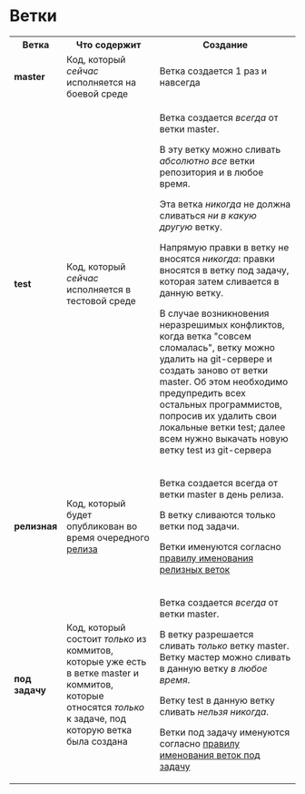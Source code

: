 # Ветки

<table>
    <tr>
        <th>
            Ветка
        </th>
        <th>
            Что содержит
        </th>
        <th>
            Создание
        </th>
    </tr>
    <tr>
        <td>
            <b>master</b>
        </td>
        <td>
            Код, который <i>сейчас</i> исполняется на боевой среде
        </td>
        <td>
            Ветка создается 1 раз и навсегда
        </td>
    </tr>
    <tr>
    <td>
        <b>test</b>
    </td>
    <td>
        Код, который <i>сейчас</i> исполняется в тестовой среде
    </td>
    <td>
        <p>Ветка создается <i>всегда</i> от ветки master.</p>
        <p>В эту ветку можно сливать <i>абсолютно все</i> ветки репозитория и в любое время.</p>
        <p>Эта ветка <i>никогда</i> не должна сливаться <i>ни в какую другую</i> ветку.</p>
        Напрямую правки в ветку не вносятся <i>никогда</i>: правки вносятся в ветку под задачу, которая затем сливается в данную ветку.</p>
        <p>В случае возникновения неразрешимых конфликтов, когда ветка "совсем сломалась", ветку можно удалить на git-сервере и создать заново от ветки master. Об этом необходимо предупредить всех остальных программистов, попросив их удалить свои локальные ветки test; далее всем нужно выкачать новую ветку test из git-сервера</p>
    </td>
    </tr>
    <tr>
    <td>
        <b>релизная</b>
    </td>
    <td>
        Код, который будет опубликован во время очередного <a href="release.md">релиза</a>
    </td>
    <td>
        <p>Ветка создается всегда от ветки master в день релиза.</p>
        <p>В ветку сливаются только ветки под задачи.</p>
        <p>Ветки именуются согласно <a href="branch%20names.md">правилу именования релизных веток</a></p>
    </td>
    </tr>
    <tr>
    <td>
        <b>под задачу</b>
    </td>
    <td>
        Код, который состоит <i>только</i> из коммитов, которые уже есть в ветке master и коммитов, которые относятся <i>только</i> к задаче, под которую ветка была создана
    </td>
    <td>
        <p>Ветка создается <i>всегда</i> от ветки master.</p>
        <p>В ветку разрешается сливать <i>только</i> ветку master. Ветку мастер можно сливать в данную ветку <i>в любое время</i>.</p>
        <p>Ветку test в данную ветку сливать <i>нельзя никогда</i>.</p>
        <p>Ветки под задачу именуются согласно <a href="branch%20names.md">правилу именования веток под задачу</a></p></p>
    </td>
    </tr>
</table>
